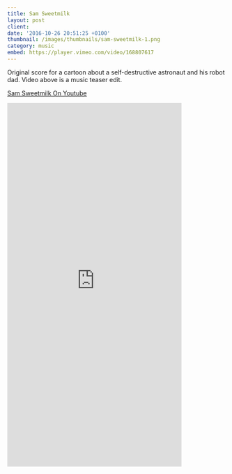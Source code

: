 ```yaml
---
title: Sam Sweetmilk
layout: post
client:
date: '2016-10-26 20:51:25 +0100'
thumbnail: /images/thumbnails/sam-sweetmilk-1.png
category: music
embed: https://player.vimeo.com/video/168807617
---
```


Original score for a cartoon about a self-destructive astronaut and his robot dad. Video above is a music teaser edit.

[Sam Sweetmilk On Youtube](https://www.youtube.com/user/SamSweetmilk)

<div id="bc"><iframe style="border: 0; width: 400px; height: 836px;" src="https://bandcamp.com/EmbeddedPlayer/album=38754142/size=large/bgcol=ffffff/linkcol=333333/transparent=true/" seamless><a href="http://skillbard.bandcamp.com/album/sam-sweetmilk-ep2-a-new-ghostworth-ost">Sam Sweetmilk Ep2: A New Ghostworth OST by Skillbard</a></iframe></div>
